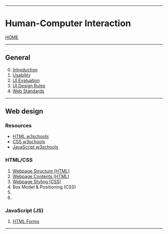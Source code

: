 
---
# Human-Computer Interaction

[HOME](/README.md)

---

## General

0. [Introduction](data/10_Intro.md)
1. [Usability](data/11_Usability.md)
2. [UI Evaluation](data/12_Eval.md)
3. [UI Design Rules](data/13_Rules.md)
4. [Web Standards](data/20_Standards.md)

---
## Web design
### Resources
- [HTML w3schools](https://www.w3schools.com/)
- [CSS w3schools](https://www.w3schools.com/css/default.asp)
- [JavaScript w3schools](https://www.w3schools.com/js/default.asp)
### HTML/CSS
1. [Webpage Structure (HTML)](data/21_IntroHTML.md)
2. [Webpage Contents (HTML)](data/22_BodyHTML.md)
3. [Webpage Styling (CSS)](data/23_StylesCSS.md)
4. Box Model & Positioning (CSS)
5. 
6. 
### JavaScript (JS)
1. [HTML Forms](data/31_Forms.md)
---
